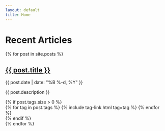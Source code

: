 ```yaml
---
layout: default
title: Home
---
```


# Recent Articles

<div class="posts">
  {% for post in site.posts %}
    <article class="post-preview">
      <h2><a href="{{ post.url | relative_url }}">{{ post.title }}</a></h2>
      <p class="post-meta">{{ post.date | date: "%B %-d, %Y" }}</p>
      <p class="post-description">{{ post.description }}</p>
      {% if post.tags.size > 0 %}
        <div class="post-tags">
          {% for tag in post.tags %}
            {% include tag-link.html tag=tag %}
          {% endfor %}
        </div>
      {% endif %}
    </article>
  {% endfor %}
</div>